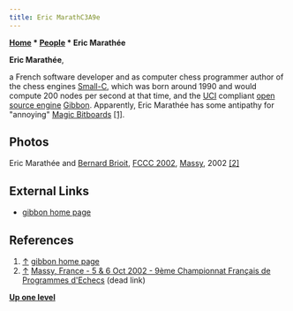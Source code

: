 ```yaml
---
title: Eric MarathC3A9e
---
```

**[Home](Home "Home") * [People](People "People") * Eric Marathée**

**Eric Marathée**,

a French software developer and as computer chess programmer author of the chess engines [Small-C](Small-C "Small-C"), which was born around 1990 and would compute 200 nodes per second at that time, and the [UCI](UCI "UCI") compliant [open source engine](Category:Open_Source "Category:Open Source") [Gibbon](Gibbon "Gibbon"). Apparently, Eric Marathée has some antipathy for "annoying" [Magic Bitboards](Magic_Bitboards "Magic Bitboards") <a id="cite-note-1" href="#cite-ref-1">[1]</a>.

## Photos

[](File:Sr_07.jpg)
Eric Marathée and [Bernard Brioit](Bernard_Brioit "Bernard Brioit"), [FCCC 2002](FCCC_2002 "FCCC 2002"), [Massy](https://en.wikipedia.org/wiki/Massy%2C_Essonne), 2002 <a id="cite-note-2" href="#cite-ref-2">[2]</a>

## External Links

- [gibbon home page](http://perso.numericable.com/monique.marathee/gibbon_home_page.html)

## References

1. <a id="cite-ref-1" href="#cite-note-1">↑</a> [gibbon home page](http://perso.numericable.com/monique.marathee/gibbon_home_page.html)
1. <a id="cite-ref-2" href="#cite-note-2">↑</a> [Massy, France - 5 & 6 Oct 2002 - 9ème Championnat Français de Programmes d'Echecs](http://www.ludochess.com/fccc2002/tournoi.php3) (dead link)

**[Up one level](People "People")**

